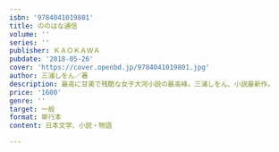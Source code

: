 ```yaml
---
isbn: '9784041019801'
title: ののはな通信
volume: ''
series: ''
publisher: ＫＡＯＫＡＷＡ
pubdate: '2018-05-26'
cover: 'https://cover.openbd.jp/9784041019801.jpg'
author: 三浦しをん／著
description: 最高に甘美で残酷な女子大河小説の最高峰。三浦しをん、小説最新作。
price: '1600'
genre: ''
target: 一般
format: 単行本
content: 日本文学、小説・物語

---
```

